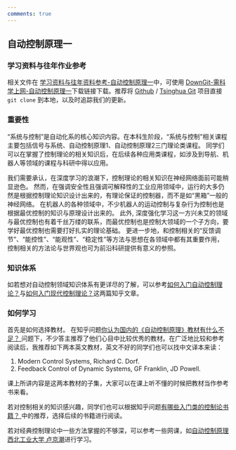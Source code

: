 ```yaml
---
comments: true
---
```


## 自动控制原理一

### 学习资料与往年作业参考

相关文件在 [学习资料与往年资料参考-自动控制原理一](https://github.com/Open-DA/OpenDA/tree/main/B_%E8%87%AA%E5%8A%A8%E5%8C%96%E7%B3%BB%E4%B8%93%E4%B8%9A%E4%B8%BB%E4%BF%AE%E8%AF%BE%E7%A8%8B/%E8%87%AA%E5%8A%A8%E6%8E%A7%E5%88%B6%E5%8E%9F%E7%90%861)中，可使用 [DownGit-需科学上网-自动控制原理一](https://tool.mkblog.cn/downgit/#/home?url=https://github.com/Open-DA/OpenDA/tree/main/B_%E8%87%AA%E5%8A%A8%E5%8C%96%E7%B3%BB%E4%B8%93%E4%B8%9A%E4%B8%BB%E4%BF%AE%E8%AF%BE%E7%A8%8B/%E8%87%AA%E5%8A%A8%E6%8E%A7%E5%88%B6%E5%8E%9F%E7%90%861)下载链接下载。推荐将 [Github](https://github.com/Open-DA/OpenDA) / [Tsinghua Git](https://git.tsinghua.edu.cn/openda/openda) 项目直接 `git clone` 到本地，以及时追踪我们的更新。

### 重要性

“系统与控制”是自动化系的核心知识内容。在本科生阶段，“系统与控制”相关课程主要包括信号与系统、自动控制原理1、自动控制原理2三门理论类课程。
同学们可以在掌握了控制理论的相关知识后，在后续各种应用类课程，如涉及到导航、机器人等领域的课程与科研中得以应用。


我们需要承认，在深度学习的浪潮下，控制理论的相关知识在神经网络面前可能稍显逊色。
然而，在强调安全性且强调可解释性的工业应用领域中，运行的大多仍然是根据控制理论知识设计出来的，有理论保证的控制器，而不是如“黑箱”一般的神经网络。
在机器人的各种领域中，不少机器人的运动控制与复杂行为控制也是根据最优控制的知识与原理设计出来的。
此外, 深度强化学习这一方兴未艾的领域与最优控制也有着千丝万缕的联系，而最优控制也是控制大领域的一个子方向，要学好最优控制也需要打好扎实的理论基础。
更进一步地，和控制相关的“反馈调节”、“能控性”、“能观性”、“稳定性”等方法与思想在各领域中都有其重要作用，控制相关的方法论与世界观也可为前沿科研提供有意义的参照。

### 知识体系


如若想对自动控制领域知识体系有更详尽的了解，可以参考[如何入门自动控制理论？](https://zhuanlan.zhihu.com/p/42615269)与[如何入门现代控制理论？](https://zhuanlan.zhihu.com/p/57051153)这两篇知乎文章。


### 如何学习

首先是如何选择教材。
在知乎问题[你认为国内的《自动控制原理》教材有什么不足？ ](https://www.zhihu.com/question/41644977/answer/100331200)问题下，不少答主推荐了他们心目中比较优秀的教材。在广泛地比较和参考阅读后，我推荐如下两本英文教材，英文不好的同学们也可以找中文译本来读：
1. Modern Control Systems, Richard C. Dorf.
2. Feedback Control of Dynamic Systems, GF Franklin, JD Powell.

课上所讲内容是这两本教材的子集，大家可以在课上听不懂的时候把教材当作参考书来看。

若对控制相关的知识感兴趣，同学们也可以根据知乎问题[有哪些入门类的控制论书籍？ ](https://www.zhihu.com/question/20409882/answer/793856363)中的推荐，选择后续的书籍进行阅读。

若对经典控制理论中一些方法掌握的不够深，可以参考一些网课，如[自动控制原理 西北工业大学 卢京潮](https://www.bilibili.com/video/BV1F34y1h7so/)进行学习。

